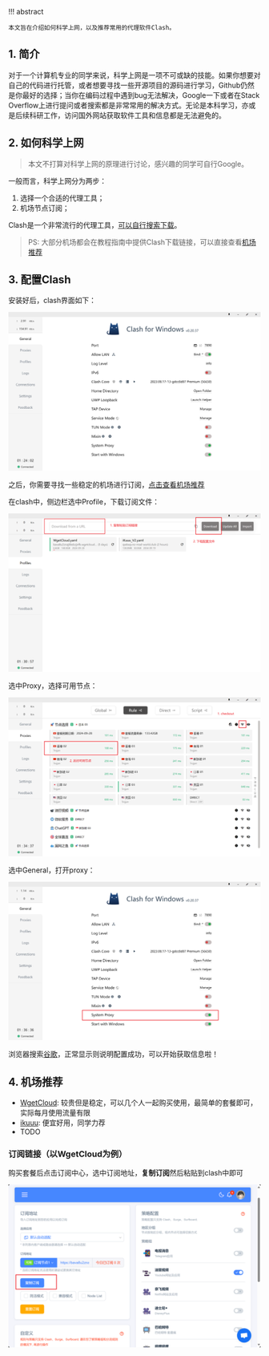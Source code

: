 !!! abstract 

    本文旨在介绍如何科学上网，以及推荐常用的代理软件Clash。

## 1. 简介

对于一个计算机专业的同学来说，科学上网是一项不可或缺的技能。如果你想要对自己的代码进行托管，或者想要寻找一些开源项目的源码进行学习，Github仍然是你最好的选择；当你在编码过程中遇到bug无法解决，Google一下或者在Stack Overflow上进行提问或者搜索都是非常常用的解决方式。无论是本科学习，亦或是后续科研工作，访问国外网站获取软件工具和信息都是无法避免的。

## 2. 如何科学上网

> 本文不打算对科学上网的原理进行讨论，感兴趣的同学可自行Google。

一般而言，科学上网分为两步：

1. 选择一个合适的代理工具；
2. 机场节点订阅；

Clash是一个非常流行的代理工具，[可以自行搜索下载](https://www.clash.la/archives/748/#google_vignette)。

> PS: 大部分机场都会在教程指南中提供Clash下载链接，可以直接查看[机场推荐](#机场推荐)

## 3. 配置Clash

安装好后，clash界面如下：

![](/images/Snipaste_2024-09-26_20-18-36.png)

之后，你需要寻找一些稳定的机场进行订阅，[点击查看机场推荐](#机场推荐)

在clash中，侧边栏选中Profile，下载订阅文件：

![](/images/Snipaste_2024-09-26_20-26-12.png)

选中Proxy，选择可用节点：

![](/images/Clash1.png)

选中General，打开proxy：

![](/images/clash2.png)

浏览器搜索[谷歌](https://www.google.com.hk/index.html)，正常显示则说明配置成功，可以开始获取信息啦！


## 4. <a name="机场推荐">机场推荐</a>

- [WgetCloud](https://egjplmujirj2tbj9wuzy.wgetcloud.org/user): 较贵但是稳定，可以几个人一起购买使用，最简单的套餐即可，实际每月使用流量有限
- [ikuuu](https://ikuuu.pw/user): 便宜好用，同学力荐
- TODO

### 订阅链接（以WgetCloud为例）

购买套餐后点击订阅中心，选中订阅地址，**复制订阅**然后粘贴到clash中即可

![](/images/clash3.png)


